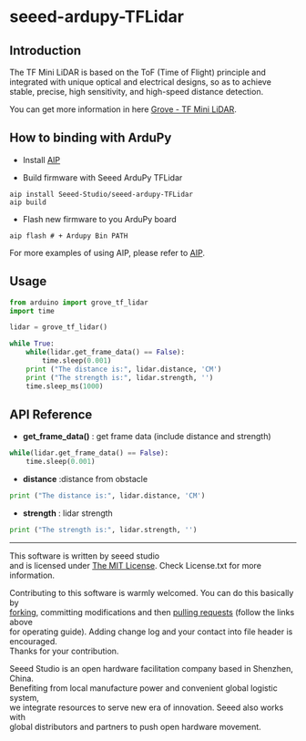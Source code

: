 # seeed-ardupy-TFLidar

## Introduction

The TF Mini LiDAR is based on the ToF (Time of Flight) principle and integrated with unique optical and electrical designs, so as to achieve stable, precise, high sensitivity, and high-speed distance detection.

You can get more information in here [Grove - TF Mini LiDAR](https://wiki.seeedstudio.com/Grove-TF_Mini_LiDAR/).

## How to binding with ArduPy

- Install [AIP](https://github.com/Seeed-Studio/ardupy-aip)

- Build firmware with Seeed ArduPy TFLidar

```shell
aip install Seeed-Studio/seeed-ardupy-TFLidar
aip build
```

- Flash new firmware to you ArduPy board

```shell
aip flash # + Ardupy Bin PATH
```

For more examples of using AIP, please refer to [AIP](https://github.com/Seeed-Studio/ardupy-aip).

## Usage

```python
from arduino import grove_tf_lidar
import time

lidar = grove_tf_lidar()

while True:
    while(lidar.get_frame_data() == False):
        time.sleep(0.001)
    print ("The distance is:", lidar.distance, 'CM')
    print ("The strength is:", lidar.strength, '')
    time.sleep_ms(1000)
```

## API Reference

- **get_frame_data()** :  get frame data (include distance and strength)

```python
while(lidar.get_frame_data() == False):
    time.sleep(0.001)
```

- **distance** :distance from obstacle

```python
print ("The distance is:", lidar.distance, 'CM')
```

- **strength** : lidar strength

```python
print ("The strength is:", lidar.strength, '')
```

----

This software is written by seeed studio<br>
and is licensed under [The MIT License](http://opensource.org/licenses/mit-license.php). Check License.txt for more information.<br>

Contributing to this software is warmly welcomed. You can do this basically by<br>
[forking](https://help.github.com/articles/fork-a-repo), committing modifications and then [pulling requests](https://help.github.com/articles/using-pull-requests) (follow the links above<br>
for operating guide). Adding change log and your contact into file header is encouraged.<br>
Thanks for your contribution.

Seeed Studio is an open hardware facilitation company based in Shenzhen, China. <br>
Benefiting from local manufacture power and convenient global logistic system, <br>
we integrate resources to serve new era of innovation. Seeed also works with <br>
global distributors and partners to push open hardware movement.<br>
